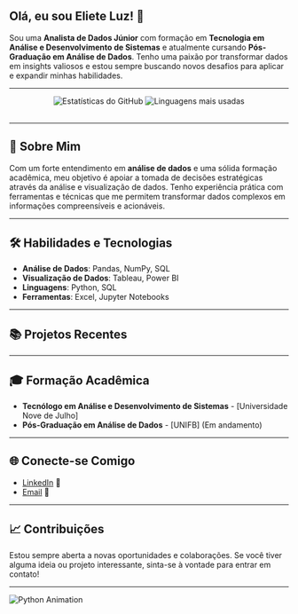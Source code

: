<!-- Título e Introdução -->
## Olá, eu sou Eliete Luz! 👋

Sou uma **Analista de Dados Júnior** com formação em **Tecnologia em Análise e Desenvolvimento de Sistemas** e atualmente cursando **Pós-Graduação em Análise de Dados**. Tenho uma paixão por transformar dados em insights valiosos e estou sempre buscando novos desafios para aplicar e expandir minhas habilidades.

---

<!-- Estatísticas do GitHub -->
<div align="center">
  <img src="https://github-readme-stats.vercel.app/api?username=ELIELUZ03&show_icons=true&theme=dark&include_all_commits=true&count_private=true" alt="Estatísticas do GitHub"/>
  <img src="https://github-readme-stats.vercel.app/api/top-langs/?username=ELIELUZ03&layout=compact&langs_count=10&theme=dark" alt="Linguagens mais usadas"/>
</div>
<br>

---

<!-- Sobre Mim -->
## 🚀 Sobre Mim

Com um forte entendimento em **análise de dados** e uma sólida formação acadêmica, meu objetivo é apoiar a tomada de decisões estratégicas através da análise e visualização de dados. Tenho experiência prática com ferramentas e técnicas que me permitem transformar dados complexos em informações compreensíveis e acionáveis.

---

<!-- Habilidades e Tecnologias -->
## 🛠️ Habilidades e Tecnologias

- **Análise de Dados**: Pandas, NumPy, SQL
- **Visualização de Dados**: Tableau, Power BI
- **Linguagens**: Python, SQL
- **Ferramentas**: Excel, Jupyter Notebooks


---

<!-- Projetos Recentes -->
## 📚 Projetos Recentes



---

<!-- Formação Acadêmica -->
## 🎓 Formação Acadêmica

- **Tecnólogo em Análise e Desenvolvimento de Sistemas** - [Universidade Nove de Julho]
- **Pós-Graduação em Análise de Dados** - [UNIFB] (Em andamento)

---

<!-- Redes Sociais e Contato -->
## 🌐 Conecte-se Comigo

- [LinkedIn](https://www.linkedin.com/in/eliete-luz-6a694281/) 🌟
- [Email](mailto:eliete.victorialuz@gmail.com) 📧

---

<!-- Contribuições e Feedback -->
## 📈 Contribuições

Estou sempre aberta a novas oportunidades e colaborações. Se você tiver alguma ideia ou projeto interessante, sinta-se à vontade para entrar em contato!

---

<!-- Animação de Contribuições -->
![Python Animation](https://media.giphy.com/media/2tkkqrOBFSBylOS9Ri/giphy.gif)



